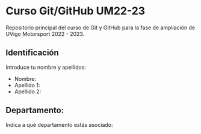 # Curso Git/GitHub UM22-23

Repositorio principal del curso de Git y GitHub para la fase de ampliación de UVigo Motorsport 2022 - 2023.

## Identificación

Introduce tu nombre y apellidos:

* Nombre:
* Apellido 1:
* Apellido 2:

## Departamento:

Indica a qué departamento estás asociado: 
